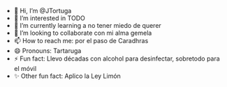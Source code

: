 - 👋 Hi, I’m @JTortuga
- 👀 I’m interested in TODO
- 🌱 I’m currently learning a no tener miedo de querer 
- 💞️ I’m looking to collaborate con mi alma gemela
- 📫 How to reach me: por el paso de Caradhras
- 😄 Pronouns: Tartaruga
- ⚡ Fun fact: Llevo décadas con alcohol para desinfectar, sobretodo para el móvil
- ✨ Other fun fact: Aplico la Ley Limón

<!---
JTortuga/JTortuga is a ✨ special ✨ repository because its `README.md` (this file) appears on your GitHub profile.
You can click the Preview link to take a look at your changes.
--->
